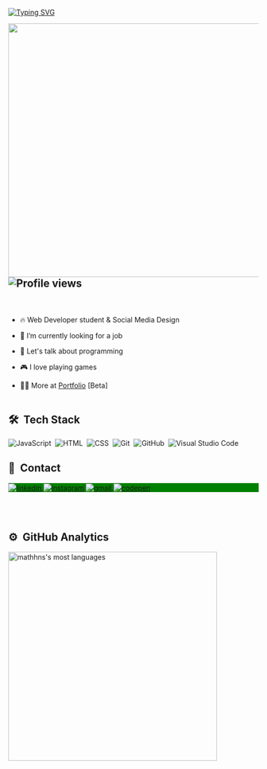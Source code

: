 [![Typing SVG](https://readme-typing-svg.herokuapp.com?color=7CFC00&size=25&center=true&vCenter=true&width=1000&lines=%3C+Ol%C3%A1+%F0%9F%91%8B%2C+me+chamo+Matheus!+%F0%9F%91%A8%E2%80%8D%F0%9F%92%BB+%2F%3E)](https://git.io/typing-svg)

<img align="right" height="510em" src="https://raw.githubusercontent.com/gist/mathhns/5a011697f26c4afd6e29ffb28573df60/raw/81401da9cde6bbbc9c7978cf5728cf83a0e77452/githubcard.svg" />

## <p align="left"> <img src="https://komarev.com/ghpvc/?username=mathhns&color=green" alt="Profile views"/></p>
<br>

- 🔥 Web Developer student & Social Media Design

- 🔭 I’m currently looking for a job

- 💬 Let's talk about programming

- 🎮 I love playing games

- 👨‍💻 More at [Portfolio](https://mathhns.github.io/) [Beta]
<br><br>

## 🛠 &nbsp;Tech Stack

![JavaScript](https://img.shields.io/badge/-JavaScript-05122A?style=flat&logo=javascript)&nbsp;
![HTML](https://img.shields.io/badge/-HTML-05122A?style=flat&logo=HTML5)&nbsp;
![CSS](https://img.shields.io/badge/-CSS-05122A?style=flat&logo=CSS3&logoColor=1572B6)&nbsp;
![Git](https://img.shields.io/badge/-Git-05122A?style=flat&logo=git)&nbsp;
![GitHub](https://img.shields.io/badge/-GitHub-05122A?style=flat&logo=github)&nbsp;
![Visual Studio Code](https://img.shields.io/badge/-Visual%20Studio%20Code-05122A?style=flat&logo=visual-studio-code&logoColor=007ACC)&nbsp;
<br>

## 📌 &nbsp;Contact

<p align="left" style="background:green">
<a href="https://linkedin.com/in/mathhns">
  <img align="center" src="https://img.shields.io/badge/-Linkedin-05122A?style=flat&logo=linkedin" alt="linkedin"/>
</a>
<a href="https://instagram.com/mathhns">
 <img align="center" src="https://img.shields.io/badge/-Instagram-05122A?style=flat&logo=instagram" alt="instagram"/>
</a>
<a>
<a href="mailto:matheusnunessilva17@gmail.com">
 <img align="center" src="https://img.shields.io/badge/-Gmail-05122A?style=flat&logo=gmail" alt="gmail"/>
</a>
  <a href="https://codepen.io/mathhns" target="_blank">
  <img align="center" src="https://img.shields.io/badge/-Codepen-05122A?style=flat&logo=codepen" alt="codepen"/>
</a>
</p>
<br><br>
  
## ⚙️ &nbsp;GitHub Analytics

<p align="left">
  <img width="420em" src="https://github-readme-stats.vercel.app/api/top-langs/?username=mathhns&layout=compact&theme=chartreuse-dark" alt="mathhns's most languages"/>
</p>
<br>
